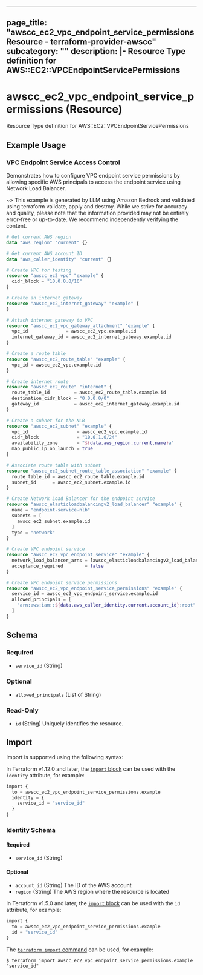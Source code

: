 
---
page_title: "awscc_ec2_vpc_endpoint_service_permissions Resource - terraform-provider-awscc"
subcategory: ""
description: |-
  Resource Type definition for AWS::EC2::VPCEndpointServicePermissions
---

# awscc_ec2_vpc_endpoint_service_permissions (Resource)

Resource Type definition for AWS::EC2::VPCEndpointServicePermissions

## Example Usage

### VPC Endpoint Service Access Control

Demonstrates how to configure VPC endpoint service permissions by allowing specific AWS principals to access the endpoint service using Network Load Balancer.

~> This example is generated by LLM using Amazon Bedrock and validated using terraform validate, apply and destroy. While we strive for accuracy and quality, please note that the information provided may not be entirely error-free or up-to-date. We recommend independently verifying the content.

```terraform
# Get current AWS region
data "aws_region" "current" {}

# Get current AWS account ID
data "aws_caller_identity" "current" {}

# Create VPC for testing
resource "awscc_ec2_vpc" "example" {
  cidr_block = "10.0.0.0/16"
}

# Create an internet gateway
resource "awscc_ec2_internet_gateway" "example" {
}

# Attach internet gateway to VPC
resource "awscc_ec2_vpc_gateway_attachment" "example" {
  vpc_id              = awscc_ec2_vpc.example.id
  internet_gateway_id = awscc_ec2_internet_gateway.example.id
}

# Create a route table
resource "awscc_ec2_route_table" "example" {
  vpc_id = awscc_ec2_vpc.example.id
}

# Create internet route
resource "awscc_ec2_route" "internet" {
  route_table_id         = awscc_ec2_route_table.example.id
  destination_cidr_block = "0.0.0.0/0"
  gateway_id             = awscc_ec2_internet_gateway.example.id
}

# Create a subnet for the NLB
resource "awscc_ec2_subnet" "example" {
  vpc_id                  = awscc_ec2_vpc.example.id
  cidr_block              = "10.0.1.0/24"
  availability_zone       = "${data.aws_region.current.name}a"
  map_public_ip_on_launch = true
}

# Associate route table with subnet
resource "awscc_ec2_subnet_route_table_association" "example" {
  route_table_id = awscc_ec2_route_table.example.id
  subnet_id      = awscc_ec2_subnet.example.id
}

# Create Network Load Balancer for the endpoint service
resource "awscc_elasticloadbalancingv2_load_balancer" "example" {
  name = "endpoint-service-nlb"
  subnets = [
    awscc_ec2_subnet.example.id
  ]
  type = "network"
}

# Create VPC endpoint service
resource "awscc_ec2_vpc_endpoint_service" "example" {
  network_load_balancer_arns = [awscc_elasticloadbalancingv2_load_balancer.example.id]
  acceptance_required        = false
}

# Create VPC endpoint service permissions
resource "awscc_ec2_vpc_endpoint_service_permissions" "example" {
  service_id = awscc_ec2_vpc_endpoint_service.example.id
  allowed_principals = [
    "arn:aws:iam::${data.aws_caller_identity.current.account_id}:root"
  ]
}
```

<!-- schema generated by tfplugindocs -->
## Schema

### Required

- `service_id` (String)

### Optional

- `allowed_principals` (List of String)

### Read-Only

- `id` (String) Uniquely identifies the resource.

## Import

Import is supported using the following syntax:

In Terraform v1.12.0 and later, the [`import` block](https://developer.hashicorp.com/terraform/language/import) can be used with the `identity` attribute, for example:

```terraform
import {
  to = awscc_ec2_vpc_endpoint_service_permissions.example
  identity = {
    service_id = "service_id"
  }
}
```

<!-- schema generated by tfplugindocs -->
### Identity Schema

#### Required

- `service_id` (String)

#### Optional

- `account_id` (String) The ID of the AWS account
- `region` (String) The AWS region where the resource is located

In Terraform v1.5.0 and later, the [`import` block](https://developer.hashicorp.com/terraform/language/import) can be used with the `id` attribute, for example:

```terraform
import {
  to = awscc_ec2_vpc_endpoint_service_permissions.example
  id = "service_id"
}
```

The [`terraform import` command](https://developer.hashicorp.com/terraform/cli/commands/import) can be used, for example:

```shell
$ terraform import awscc_ec2_vpc_endpoint_service_permissions.example "service_id"
```
